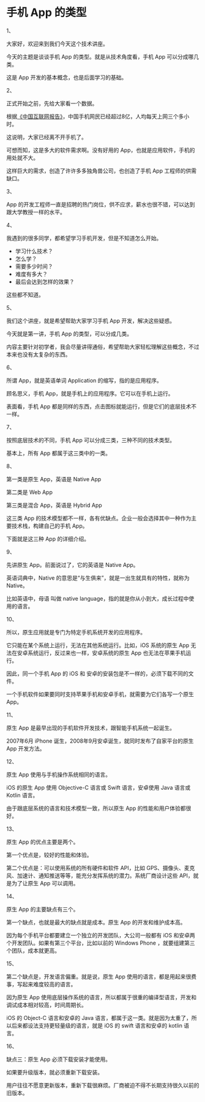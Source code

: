 # 手机 App 的类型

1、

大家好，欢迎来到我们今天这个技术讲座。

今天的主题是谈谈手机 App 的类型。就是从技术角度看，手机 App 可以分成哪几类。

这是 App 开发的基本概念，也是后面学习的基础。

2、

正式开始之前，先给大家看一个数据。

根据[《中国互联网报告》](https://www.ifanr.com/1254954)，中国手机网民已经超过8亿，人均每天上网三个多小时。

这说明，大家已经离不开手机了。

可想而知，这是多大的软件需求啊。没有好用的 App，也就是应用软件，手机的用处就不大。

这样巨大的需求，创造了许许多多独角兽公司，也创造了手机 App 工程师的供需缺口。

3、

App 的开发工程师一直是招聘的热门岗位，供不应求，薪水也很不错，可以达到跟大学教授一样的水平。

4、

我遇到的很多同学，都希望学习手机开发，但是不知道怎么开始。

- 学习什么技术？
- 怎么学？
- 需要多少时间？
- 难度有多大？
- 最后会达到怎样的效果？

这些都不知道。

5、

我们这个讲座，就是希望帮助大家学习手机 App 开发，解决这些疑惑。

今天就是第一讲，手机 App 的类型，可以分成几类。

内容主要针对初学者，我会尽量讲得通俗，希望帮助大家轻松理解这些概念，不过本来也没有太复杂的东西。

6、

所谓 App，就是英语单词 Application 的缩写，指的是应用程序。

顾名思义，手机 App，就是手机上的应用程序。它可以在手机上运行。

表面看，手机 App 都是同样的东西，点击图标就能运行，但是它们的底层技术不一样。

7、

按照底层技术的不同，手机 App 可以分成三类，三种不同的技术类型。

基本上，所有 App 都属于这三类中的一类。

8、

第一类是原生 App，英语是 Native App

第二类是 Web App

第三类是混合 App，英语是 Hybrid App

这三类 App 的技术模型都不一样，各有优缺点。企业一般会选择其中一种作为主要技术栈，构建自己的手机 App。

下面就是这三种 App 的详细介绍。

9、

先讲原生 App。前面说过了，它的英语是 Native App。

英语词典中，Native 的意思是“与生俱来”，就是一出生就具有的特性，就称为 Native。

比如英语中，母语 叫做 native language，指的就是你从小到大，成长过程中使用的语言。

10、

所以，原生应用就是专门为特定手机系统开发的应用程序。

它只能在某个系统上运行，无法在其他系统运行。比如，iOS 系统的原生 App 无法在安卓系统运行，反过来也一样，安卓系统的原生 App 也无法在苹果手机运行。

因此，同一个手机 App 的 iOS 和 安卓的安装包是不一样的，必须下载不同的文件。

一个手机软件如果要同时支持苹果手机和安卓手机，就需要为它们各写一个原生 App。

11、

原生 App 是最早出现的手机软件开发技术，跟智能手机系统一起诞生。

2007年6月 iPhone 诞生，2008年9月安卓诞生，就同时发布了自家平台的原生 App 开发方法。

12、

原生 App 使用与手机操作系统相同的语言。

iOS 的原生 App 使用 Objective-C 语言或 Swift 语言，安卓使用 Java 语言或 Kotlin 语言。

由于跟底层系统的语言和技术模型一致，所以原生 App 的性能和用户体验都很好。

13、

原生 App 的优点主要是两个。

第一个优点是，较好的性能和体验。

第二个优点是：可以使用系统的所有硬件和软件 API，比如 GPS、摄像头、麦克风、加速计、通知推送等等，能充分发挥系统的潜力。系统厂商设计这些 API，就是为了让原生 App 可以调用。

14、

原生 App 的主要缺点有三个。

第一个缺点，也就是最大的缺点就是成本。原生 App 的开发和维护成本高。

因为每个手机平台都要建立一个独立的开发团队，大公司一般都有 iOS 和安卓两个开发团队。如果有第三个平台，比如以前的 Windows Phone ，就要组建第三个团队，成本就更高。

15、

第二个缺点是，开发语言偏重。就是说，原生 App 使用的语言，都是用起来很费事，写起来难度较高的语言。

因为原生 App 使用底层操作系统的语言，所以都属于很重的编译型语言，开发和调试成本相对较高，时间周期长。

iOS 的 Object-C 语言和安卓的 Java 语言，都属于这一类。就是因为太重了，所以后来都设法支持更轻量级的语言，就是 iOS 的 swift 语言和安卓的 kotlin 语言。

16、

缺点三：原生 App 必须下载安装才能使用。

如果要升级版本，就必须重新下载安装。

用户往往不愿意更新版本，重新下载很麻烦。厂商被迫不得不长期支持很久以前的旧版本。
